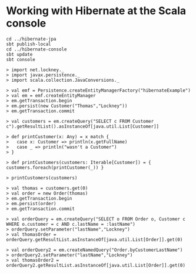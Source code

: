 # Working with Hibernate at the Scala console
    cd ../hibernate-jpa
    sbt publish-local
    cd ../hibernate-console
    sbt update
    sbt console

    > import net.lockney._
    > import javax.persistence._
    > import scala.collection.JavaConversions._

    > val emf = Persistence.createEntityManagerFactory("hibernateExample")
    > val em = emf.createEntityManager
    > em.getTransaction.begin
    > em.persist(new Customer("Thomas","Lockney"))
    > em.getTransaction.commit

    > val customers = em.createQuery("SELECT c FROM Customer c").getResultList().asInstanceOf[java.util.List[Customer]]

    > def printCustomer(x: Any) = x match {
    >   case x: Customer => println(x.getFullName)
    >   case _ => println("wasn't a Customer")
    > }

    > def printCustomers(customers: Iterable[Customer]) = { customers.foreach(printCustomer(_)) }

    > printCustomers(customers)

    > val thomas = customers.get(0)
    > val order = new Order(thomas)
    > em.getTransaction.begin 
    > em.persist(order) 
    > em.getTransaction.commit

    > val orderQuery = em.createQuery("SELECT o FROM Order o, Customer c WHERE o.customer = c AND c.lastName = :lastName")
    > orderQuery.setParameter("lastName","Lockney")
    > val thomasOrder = orderQuery.getResultList.asInstanceOf[java.util.List[Order]].get(0)

    > val orderQuery2 = em.createNamedQuery("Order.byCustomerLastName")
    > orderQuery2.setParameter("lastName","Lockney")
    > val thomasOrder2 = orderQuery2.getResultList.asInstanceOf[java.util.List[Order]].get(0)


